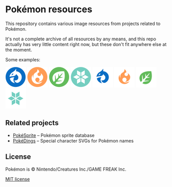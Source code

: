 # Pokémon resources

This repository contains various image resources from projects related to Pokémon.

It's not a complete archive of all resources by any means, and this repo actually has very little content right now, but these don't fit anywhere else at the moment.

Some examples:

<img src="docs/dragon-negative.png" alt="Dragon type" width="64">
<img src="docs/fire-negative.png" alt="Fire type" width="64">
<img src="docs/grass-negative.png" alt="Grass type" width="64">
<img src="docs/ice-negative.png" alt="Ice type" width="64">

<img src="docs/dragon-positive.png" alt="Dragon type" width="64">
<img src="docs/fire-positive.png" alt="Fire type" width="64">
<img src="docs/grass-positive.png" alt="Grass type" width="64">
<img src="docs/ice-positive.png" alt="Ice type" width="64">

## Related projects

* [PokéSprite](https://github.com/msikma/pokesprite) – Pokémon sprite database
* [PokéDings](https://github.com/msikma/pokedings) – Special character SVGs for Pokémon names

## License

Pokémon is © Nintendo/Creatures Inc./GAME FREAK Inc.

[MIT license](http://opensource.org/licenses/MIT)
